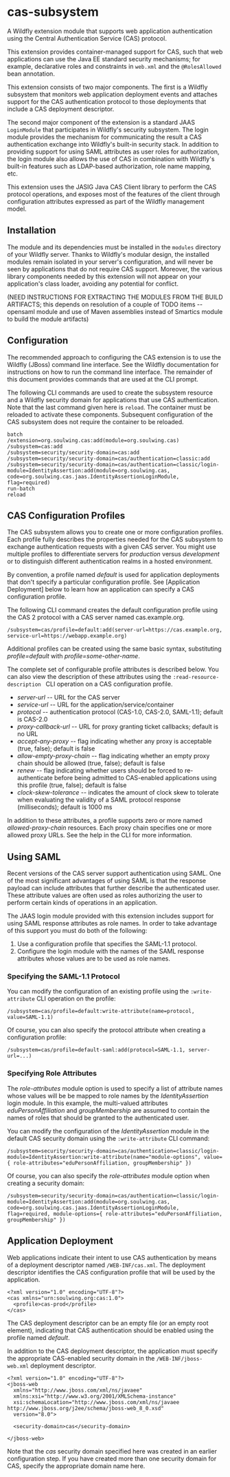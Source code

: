 cas-subsystem
=============

A Wildfly extension module that supports web application authentication using
the Central Authentication Service (CAS) protocol.  

This extension provides container-managed support for CAS, such that web applications can use the Java EE standard security mechanisms; for example, declarative roles and constraints in `web.xml` and the `@RolesAllowed` bean annotation. 

This extension consists of two major components.  The first is a Wildfly
subsystem that monitors web application deployment events and attaches
support for the CAS authentication protocol to those deployments that 
include a CAS deployment descriptor.  

The second major component of the extension is a standard JAAS `LoginModule` 
that participates in Wildfly's security subsystem.  The login module provides 
the mechanism for communicating the result a CAS authentication exchange into Wildfly's built-in security stack.  In addition to providing support for using SAML attributes as user roles for authorization, the login module also allows the use of CAS in combination with Wildfly's built-in features such as LDAP-based authorization, role name mapping, etc.

This extension uses the JASIG Java CAS Client library to perform the CAS
protocol operations, and exposes most of the features of the client through
configuration attributes expressed as part of the Wildfly management model.


Installation
------------

The module and its dependencies must be installed in the `modules` directory of your Wildfly server.  Thanks to Wildfly's modular design, the installed 
modules remain isolated in your server's configuration, and will
never be seen by applications that do not require CAS support.  Moreover, the
various library components needed by this extension will not appear on your
application's class loader, avoiding any potential for conflict.

(NEED INSTRUCTIONS FOR EXTRACTING THE MODULES FROM THE BUILD ARTIFACTS; this
depends on resolution of a couple of TODO items -- opensaml module and use of
Maven assemblies instead of Smartics module to build the module artifacts)


Configuration
-------------

The recommended approach to configuring the CAS extension is to use the Wildfly (JBoss) command line interface.  See the Wildfly documentation for instructions
on how to run the command line interface.  The remainder of this document
provides commands that are used at the CLI prompt.

The following CLI commands are used to create the subsystem resource and a
Wildfly security domain for applications that use CAS authentication.  Note
that the last command given here is `reload`.  The container must be reloaded
to activate these components.  Subsequent configuration of the CAS subsystem
does not require the container to be reloaded.

```
batch
/extension=org.soulwing.cas:add(module=org.soulwing.cas)
/subsystem=cas:add
/subsystem=security/security-domain=cas:add
/subsystem=security/security-domain=cas/authentication=classic:add
/subsystem=security/security-domain=cas/authentication=classic/login-module=IdentityAssertion:add(module=org.soulwing.cas, code=org.soulwing.cas.jaas.IdentityAssertionLoginModule, flag=required)
run-batch
reload
```

CAS Configuration Profiles
--------------------------

The CAS subsystem allows you to create one or more configuration profiles.
Each profile fully describes the properties needed for the CAS subsystem to
exchange authentication requests with a given CAS server.  You might use 
multiple profiles to differentiate servers for *production* versus 
*development* or to distinguish different authentication realms in a hosted
environment.

By convention, a profile named *default* is used for application deployments that don't specify a particular configuration profile.  See [Application Deployment]
below to learn how an application can specify a CAS configuration profile.

The following CLI command creates the default configuration profile using
the CAS 2 protocol with a CAS server named cas.example.org.

```
/subsystem=cas/profile=default:add(server-url=https://cas.example.org, service-url=https://webapp.example.org)
```

Additional profiles can be created using the same basic syntax, substituting *profile=default* with *profile=some-other-name*.

The complete set of configurable profile attributes is described below.  You
can also view the description of these attributes using the `:read-resource-description ` CLI operation on a CAS configuration profile.

* *server-url* -- URL for the CAS server
* *service-url* -- URL for the application/service/container
* *protocol* -- authentication protocol (CAS-1.0, CAS-2.0, SAML-1.1); default
  is CAS-2.0
* *proxy-callback-url* -- URL for proxy granting ticket callbacks; default is
  no URL
* *accept-any-proxy* -- flag indicating whether any proxy is acceptable (true, false); default is false
* *allow-empty-proxy-chain* -- flag indicating whether an empty proxy chain
  should be allowed (true, false); default is false
* *renew* -- flag indicating whether users should be forced to 
  re-authenticate before being admitted to CAS-enabled applications using this
  profile (true, false); default is false
* *clock-skew-tolerance* -- indicates the amount of clock skew to tolerate 
  when evaluating the validity of a SAML protocol response (milliseconds);
  default is 1000 ms

In addition to these attributes, a profile supports zero or more named 
*allowed-proxy-chain* resources.  Each proxy chain specifies one or more allowed proxy URLs.  See the help in the CLI for more information.


Using SAML
----------

Recent versions of the CAS server support authentication using SAML.  One of
the most significant advantages of using SAML is that the response payload
can include attributes that further describe the authenticated user.  These
attribute values are often used as roles authorizing the user to perform
certain kinds of operations in an application.

The JAAS login module provided with this extension includes support for using
SAML response attributes as role names.  In order to take advantage of this 
support you must do both of the following:

1. Use a configuration profile that specifies the SAML-1.1 protocol.
2. Configure the login module with the names of the SAML response attributes
   whose values are to be used as role names.
   
   
### Specifying the SAML-1.1 Protocol

You can modify the configuration of an existing profile using the 
`:write-attribute` CLI operation on the profile:

```
/subsystem=cas/profile=default:write-attribute(name=protocol, value=SAML-1.1)
```

Of course, you can also specify the protocol attribute when creating a 
configuration profile:

```
/subsystem=cas/profile=default-saml:add(protocol=SAML-1.1, server-url=...)
```

### Specifying Role Attributes

The *role-attributes* module option is used to specify a list of attribute 
names whose values will be be mapped to role names by the *IdentityAssertion* 
login module.  In this example, the multi-valued attributes 
*eduPersonAffiliation* and *groupMembership* are assumed to contain the names
of roles that should be granted to the authenticated user.

You can modify the configuration of the *IdentityAssertion* module in the
default CAS security domain using the `:write-attribute` CLI command:

```
/subsystem=security/security-domain=cas/authentication=classic/login-module=IdentityAssertion:write-attribute(name="module-options", value={ role-attributes="eduPersonAffiliation, groupMembership" })
```

Of course, you can also specify the *role-attributes* module option when
creating a security domain:

```
/subsystem=security/security-domain=cas/authentication=classic/login-module=IdentityAssertion:add(module=org.soulwing.cas, code=org.soulwing.cas.jaas.IdentityAssertionLoginModule, flag=required, module-options={ role-attributes="eduPersonAffiliation, groupMembership" })
```

Application Deployment
----------------------

Web applications indicate their intent to use CAS authentication by means of a 
deployment descriptor named `/WEB-INF/cas.xml`.  The deployment descriptor
identifies the CAS configuration profile that will be used by the application.

```
<?xml version="1.0" encoding="UTF-8"?>
<cas xmlns="urn:soulwing.org:cas:1.0">
  <profile>cas-prod</profile>
</cas>
```

The CAS deployment descriptor can be an empty file (or an empty root element), indicating that CAS authentication should be enabled using the profile named *default*.

In addition to the CAS deployment descriptor, the application must specify the
appropriate CAS-enabled security domain in the `/WEB-INF/jboss-web.xml` deployment
descriptor.

```
<?xml version="1.0" encoding="UTF-8"?>
<jboss-web 
  xmlns="http://www.jboss.com/xml/ns/javaee" 
  xmlns:xsi="http://www.w3.org/2001/XMLSchema-instance"
  xsi:schemaLocation="http://www.jboss.com/xml/ns/javaee http://www.jboss.org/j2ee/schema/jboss-web_8_0.xsd"
  version="8.0">
  
  <security-domain>cas</security-domain>
  
</jboss-web>
```

Note that the *cas* security domain specified here was created in an earlier configuration step.  If you have created more than one security domain for CAS, specify the appropriate domain name here.




  

 
